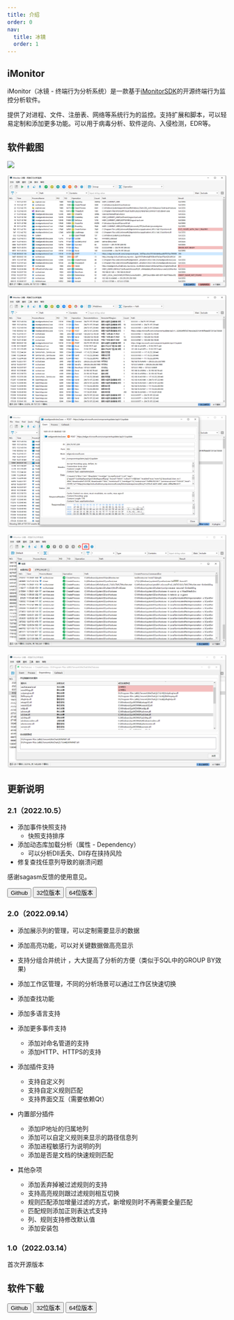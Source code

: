```yaml
---
title: 介绍
order: 0
nav:
  title: 冰镜
  order: 1
---
```


## iMonitor

iMonitor（冰镜 - 终端行为分析系统）是一款基于[iMonitorSDK](/)的开源终端行为监控分析软件。

提供了对进程、文件、注册表、网络等系统行为的监控。支持扩展和脚本，可以轻易定制和添加更多功能。可以用于病毒分析、软件逆向、入侵检测，EDR等。

## 软件截图
![](./all.gif)

![](./main.png)

![](./address.png)

![](./detail.png)

![](./snapshot.png)

![](./dll.png)

## 更新说明

### 2.1（2022.10.5）

- 添加事件快照支持
  - 快照支持排序
- 添加动态库加载分析（属性 - Dependency）
  - 可以分析Dll丢失、Dll存在挟持风险
- 修复查找任意列导致的崩溃问题

感谢sagasm反馈的使用意见。

<div class = "md_footer" >
  <a href = "https://github.com/wecooperate/iMonitor"> <button> Github </button></a>
  <a href = "https://imonitorsdk.com/publish/iMonitor32.exe"> <button class="main-button"> 32位版本 </button></a>
  <a href = "https://imonitorsdk.com/publish/iMonitor64.exe"> <button class="main-button"> 64位版本 </button></a>
</div>

### 2.0（2022.09.14）

- 添加展示列的管理，可以定制需要显示的数据

- 添加高亮功能，可以对关键数据做高亮显示

- 支持分组合并统计 ，大大提高了分析的方便（类似于SQL中的GROUP BY效果)

- 添加工作区管理，不同的分析场景可以通过工作区快速切换

- 添加查找功能

- 添加多语言支持

- 添加更多事件支持

  - 添加对命名管道的支持
  - 添加HTTP、HTTPS的支持

- 添加插件支持

  - 支持自定义列
  - 支持自定义规则匹配
  - 支持界面交互（需要依赖Qt）

- 内置部分插件

  - 添加IP地址的归属地列
  - 添加可以自定义规则来显示的路径信息列
  - 添加进程敏感行为说明的列
  - 添加是否是文档的快速规则匹配

- 其他杂项

  - 添加丢弃掉被过滤规则的支持
  - 支持高亮规则跟过滤规则相互切换
  - 规则匹配添加增量过滤的方式，新增规则时不再需要全量匹配
  - 匹配规则添加正则表达式支持
  - 列、规则支持修改默认值
  - 添加安装包

### 1.0（2022.03.14）
首次开源版本

## 软件下载

<div class = "md_footer" >
  <a href = "https://github.com/wecooperate/iMonitor"> <button> Github </button></a>
  <a href = "https://imonitorsdk.com/publish/iMonitor32.exe"> <button class="main-button"> 32位版本 </button></a>
  <a href = "https://imonitorsdk.com/publish/iMonitor64.exe"> <button class="main-button"> 64位版本 </button></a>
</div>
